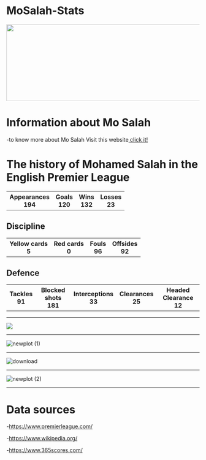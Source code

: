 # MoSalah-Stats
<img src="https://user-images.githubusercontent.com/104658866/184244369-7888eb8c-2d6e-48b0-9e5d-bc4c8102c781.png" width="1000px" height="200px">

<h1>Information about Mo Salah</h1>
-to know more about Mo Salah Visit this website<a href="https://en.wikipedia.org/wiki/Mohamed_Salah"> click it!</a>

<h1>The history of Mohamed Salah in the English Premier League</h1>

<table>
  <tr>
    <th>Appearances<br>194</th>
    <th>Goals<br>120</th>
    <th>Wins<br>132</th>
    <th>Losses<br>23</th>

  </tr>
</table>

<h2>Discipline</h2>
<table>
  <tr>
    <th>Yellow cards<br>5</th>
    <th>Red cards<br>0</th>
    <th>Fouls<br>96</th>
    <th>Offsides<br>92</th>

  </tr>
</table>

<h2>Defence</h2>
<table>
  <tr>
    <th>Tackles<br>91</th>
    <th>Blocked shots<br>181</th>
    <th>Interceptions<br>33</th>
    <th>Clearances<br>25</th>
    <th>Headed Clearance<br>12</th>

  </tr>
</table>

----------------------------------------------------------------------------------
<img src="https://user-images.githubusercontent.com/104658866/184250545-eca7626f-a6b4-42d9-8a36-b8b00a2da50e.png" >

----------------------------------------------------------------------------------
![newplot (1)](https://user-images.githubusercontent.com/104658866/184250742-8ff87731-ab5f-402c-abb3-0496a9222e17.png)

----------------------------------------------------------------------------------
![download](https://user-images.githubusercontent.com/104658866/184250792-184a25e6-8574-4532-8a48-8b38d0e9f80c.png)

----------------------------------------------------------------------------------
![newplot (2)](https://user-images.githubusercontent.com/104658866/184250757-fb874812-0062-442d-a70d-2d7e14449aa4.png)

----------------------------------------------------------------------------------
# Data sources
-https://www.premierleague.com/

-https://www.wikipedia.org/

-https://www.365scores.com/

